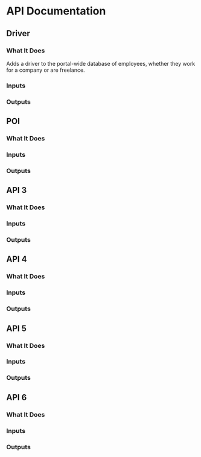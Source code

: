 # API Documentation

## Driver

### What It Does

Adds a driver to the portal-wide database of employees, whether they work for a company or are freelance.

### Inputs



### Outputs

## POI

### What It Does

### Inputs

### Outputs

## API 3

### What It Does

### Inputs

### Outputs

## API 4

### What It Does

### Inputs

### Outputs

## API 5

### What It Does

### Inputs

### Outputs

## API 6

### What It Does

### Inputs

### Outputs
